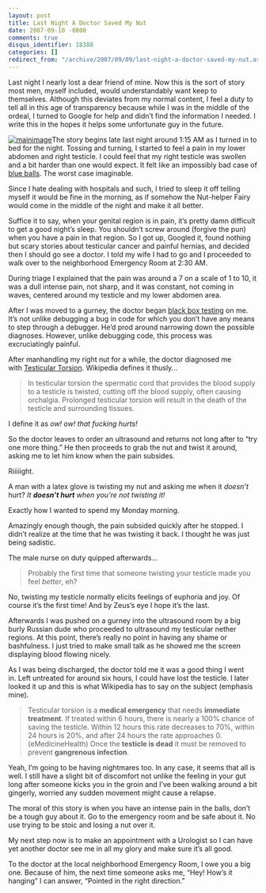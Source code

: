 ```yaml
---
layout: post
title: Last Night A Doctor Saved My Nut
date: 2007-09-10 -0800
comments: true
disqus_identifier: 18388
categories: []
redirect_from: "/archive/2007/09/09/last-night-a-doctor-saved-my-nut.aspx/"
---
```


Last night I nearly lost a dear friend of mine. Now this is the sort of
story most men, myself included, would understandably want keep to
themselves. Although this deviates from my normal content, I feel a duty
to tell all in this age of transparency because while I was in the
middle of the ordeal, I turned to Google for help and didn’t find the
information I needed. I write this in the hopes it helps some
unfortunate guy in the future.

[![mainimage](https://haacked.com/images/haacked_com/WindowsLiveWriter/LastNightADoctorSavedMyNut_10DED/mainimage_thumb_1.jpg)](https://haacked.com/images/haacked_com/WindowsLiveWriter/LastNightADoctorSavedMyNut_10DED/mainimage_1.jpg)The
story begins late last night around 1:15 AM as I turned in to bed for
the night. Tossing and turning, I started to feel a pain in my lower
abdomen and right testicle. I could feel that my right testicle was
swollen and a bit harder than one would expect. It felt like an
impossibly bad case of [blue
balls](http://en.wikipedia.org/wiki/Blue_balls "Blue Balls on Wikipedia").
The worst case imaginable.

Since I hate dealing with hospitals and such, I tried to sleep it off
telling myself it would be fine in the morning, as if somehow the
Nut-helper Fairy would come in the middle of the night and make it all
better.

Suffice it to say, when your genital region is in pain, it’s pretty damn
difficult to get a good night’s sleep. You shouldn’t screw around
(forgive the pun) when you have a pain in that region. So I got up,
Googled it, found nothing but scary stories about testicular cancer and
painful hernias, and decided then I should go see a doctor. I told my
wife I had to go and I proceeded to walk over to the neighborhood
Emergency Room at 2:30 AM.

During triage I explained that the pain was around a 7 on a scale of 1
to 10, it was a dull intense pain, not sharp, and it was constant, not
coming in waves, centered around my testicle and my lower abdomen area.

After I was moved to a gurney, the doctor began [black box
testing](http://en.wikipedia.org/wiki/Black_box_testing "Black Box Testing")
on me. It’s not unlike debugging a bug in code for which you don’t have
any means to step through a debugger. He’d prod around narrowing down
the possible diagnoses. However, unlike debugging code, this process was
excruciatingly painful.

After manhandling my right nut for a while, the doctor diagnosed me
with [Testicular
Torsion](http://en.wikipedia.org/wiki/Testicular_torsion "http://en.wikipedia.org/wiki/Testicular_torsion on wikipedia").
Wikipedia defines it thusly...

> In testicular torsion the spermatic cord that provides the blood
> supply to a testicle is twisted, cutting off the blood supply, often
> causing orchalgia. Prolonged testicular torsion will result in the
> death of the testicle and surrounding tissues.

I define it as *ow! ow! that fucking hurts!*

So the doctor leaves to order an ultrasound and returns not long after
to “try one more thing.” He then proceeds to grab the nut and twist it
around, asking me to let him know when the pain subsides.

Riiiiight.

A man with a latex glove is twisting my nut and asking me when it
*doesn’t* hurt? *It **doesn’t hurt** when you’re not twisting it!* 

Exactly how I wanted to spend my Monday morning.

Amazingly enough though, the pain subsided quickly after he stopped. I
didn’t realize at the time that he was twisting it back. I thought he
was just being sadistic.

The male nurse on duty quipped afterwards...

> Probably the first time that someone twisting your testicle made you
> feel *better*, eh?

No, twisting my testicle normally elicits feelings of euphoria and joy.
Of course it’s the first time! And by Zeus’s eye I hope it’s the last.

Afterwards I was pushed on a gurney into the ultrasound room by a big
burly Russian dude who proceeded to ultrasound my testicular nether
regions. At this point, there’s really no point in having any shame or
bashfulness. I just tried to make small talk as he showed me the screen
displaying blood flowing nicely.

As I was being discharged, the doctor told me it was a good thing I went
in. Left untreated for around six hours, I could have lost the testicle.
I later looked it up and this is what Wikipedia has to say on the
subject (emphasis mine).

> Testicular torsion is a **medical emergency** that needs **immediate
> treatment**. If treated within 6 hours, there is nearly a 100% chance
> of saving the testicle. Within 12 hours this rate decreases to 70%,
> within 24 hours is 20%, and after 24 hours the rate approaches 0.
> (eMedicineHealth) Once the **testicle is dead** it must be removed to
> prevent **gangrenous infection**.

Yeah, I’m going to be having nightmares too. In any case, it seems that
all is well. I still have a slight bit of discomfort not unlike the
feeling in your gut long after someone kicks you in the groin and I’ve
been walking around a bit gingerly, worried any sudden movement might
cause a relapse.

The moral of this story is when you have an intense pain in the balls,
don’t be a tough guy about it. Go to the emergency room and be safe
about it. No use trying to be stoic and losing a nut over it.

My next step now is to make an appointment with a Urologist so I can
have yet another doctor see me in all my glory and make sure it’s all
good.

To the doctor at the local neighborhood Emergency Room, I owe you a big
one. Because of him, the next time someone asks me, “Hey! How’s it
hanging” I can answer, “Pointed in the right direction.”

